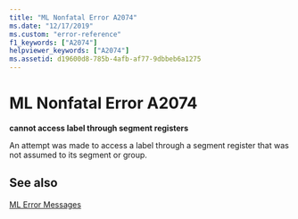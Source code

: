 ```yaml
---
title: "ML Nonfatal Error A2074"
ms.date: "12/17/2019"
ms.custom: "error-reference"
f1_keywords: ["A2074"]
helpviewer_keywords: ["A2074"]
ms.assetid: d19600d8-785b-4afb-af77-9dbbeb6a1275
---
```

# ML Nonfatal Error A2074

**cannot access label through segment registers**

An attempt was made to access a label through a segment register that was not assumed to its segment or group.

## See also

[ML Error Messages](ml-error-messages.md)

